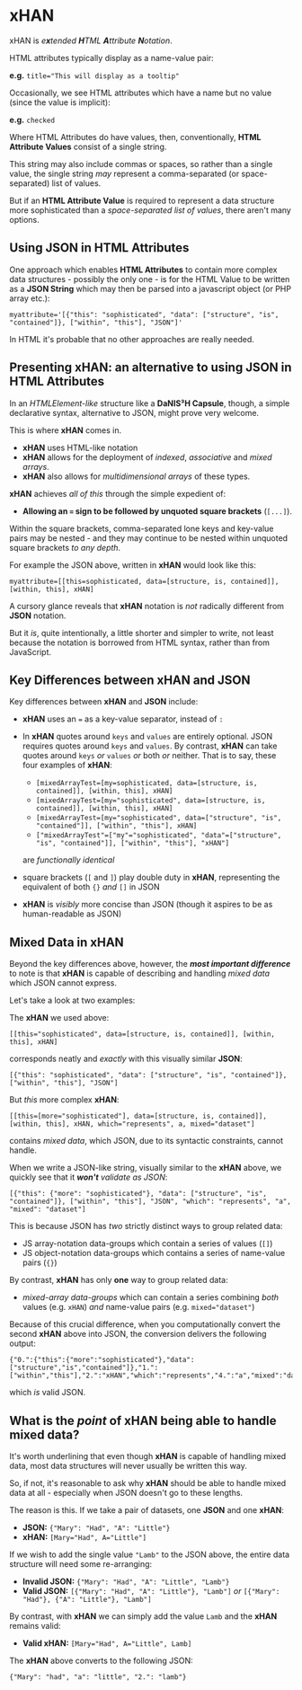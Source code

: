 # xHAN
xHAN is *e**x**tended **H**TML **A**ttribute **N**otation*.

HTML attributes typically display as a name-value pair:

**e.g.** `title="This will display as a tooltip"`

Occasionally, we see HTML attributes which have a name but no value (since the value is implicit):

**e.g.** `checked`

Where HTML Attributes do have values, then, conventionally, **HTML Attribute Values** consist of a single string.

This string may also include commas or spaces, so rather than a single value, the single string *may* represent a comma-separated (or space-separated) list of values.

But if an **HTML Attribute Value** is required to represent a data structure more sophisticated than a *space-separated list of values*, there aren't many options.

## Using JSON in HTML Attributes
One approach which enables **HTML Attributes** to contain more complex data structures - possibly the only one - is for the HTML Value to be written as a **JSON String** which may then be parsed into a javascript object (or PHP array etc.):

    myattribute='[{"this": "sophisticated", "data": ["structure", "is", "contained"]}, ["within", "this"], "JSON"]'
    
In HTML it's probable that no other approaches are really needed.

## Presenting xHAN: an alternative to using JSON in HTML Attributes

In an *HTMLElement-like* structure like a **DaNIS³H Capsule**,  though, a simple declarative syntax, alternative to JSON, might prove very welcome.

This is where **xHAN** comes in.

 - **xHAN** uses HTML-like notation
 - **xHAN** allows for the deployment of *indexed*, *associative* and *mixed arrays*.
 - **xHAN** also allows for *multidimensional arrays* of these types.

**xHAN** achieves *all of this* through the simple expedient of:

 - **Allowing an `=` sign to be followed by unquoted square brackets** (`[...]`).

Within the square brackets, comma-separated lone keys and key-value pairs may be nested - and they may continue to be nested within unquoted square brackets *to any depth*.

For example the JSON above, written in **xHAN** would look like this:

    myattribute=[[this=sophisticated, data=[structure, is, contained]], [within, this], xHAN]
    
A cursory glance reveals that **xHAN** notation is *not* radically different from **JSON** notation.

But it *is*, quite intentionally, a little shorter and simpler to write, not least because the notation is borrowed from HTML syntax, rather than from JavaScript.

## Key Differences between xHAN and JSON

Key differences between **xHAN** and **JSON** include:

 - **xHAN** uses an `=` as a key-value separator, instead of `: `
 - In **xHAN** quotes around `keys` and `values` are entirely optional. JSON requires quotes around `keys` and `values`. By contrast, **xHAN** can take quotes around `keys` *or* `values` *or* both *or* neither. That is to say, these four examples of **xHAN**:

   - `[mixedArrayTest=[my=sophisticated, data=[structure, is, contained]], [within, this], xHAN]`
   - `[mixedArrayTest=[my="sophisticated", data=[structure, is, contained]], [within, this], xHAN]`
   - `[mixedArrayTest=[my="sophisticated", data=["structure", "is", "contained"]], ["within", "this"], xHAN]`
   - `["mixedArrayTest"=["my"="sophisticated", "data"=["structure", "is", "contained"]], ["within", "this"], "xHAN"]`
   
   are *functionally identical*
 - square brackets (`[` and `]`) play double duty in **xHAN**, representing the equivalent of both `{}` *and* `[]` in JSON
 - **xHAN** is *visibly* more concise than JSON (though it aspires to be as human-readable as JSON)

## Mixed Data in xHAN

Beyond the key differences above, however, the ***most important difference*** to note is that **xHAN** is capable of describing and handling *mixed data* which JSON cannot express.

Let's take a look at two examples:

The **xHAN** we used above:

    [[this="sophisticated", data=[structure, is, contained]], [within, this], xHAN]

corresponds neatly and *exactly* with this visually similar **JSON**:

    [{"this": "sophisticated", "data": ["structure", "is", "contained"]}, ["within", "this"], "JSON"]

But *this* more complex **xHAN**:

    [[this=[more="sophisticated"], data=[structure, is, contained]], [within, this], xHAN, which="represents", a, mixed="dataset"]

contains *mixed data*, which JSON, due to its syntactic constraints, cannot handle.

When we write a JSON-like string, visually similar to the **xHAN** above, we quickly see that it ***won't** validate as JSON*:

    [{"this": {"more": "sophisticated"}, "data": ["structure", "is", "contained"]}, ["within", "this"], "JSON", "which": "represents", "a", "mixed": "dataset"]
    
This is because JSON has *two* strictly distinct ways to group related data:

 - JS array-notation data-groups which contain a series of values (`[]`) 
 - JS object-notation data-groups which contains a series of name-value pairs (`{}`)

By contrast, **xHAN** has only **one** way to group related data:

 - *mixed-array data-groups* which can contain a series combining *both* values (e.g. `xHAN`) *and* name-value pairs (e.g. `mixed="dataset"`)

Because of this crucial difference, when you computationally convert the second **xHAN** above into JSON, the conversion delivers the following output:

    {"0.":{"this":{"more":"sophisticated"},"data":["structure","is","contained"]},"1.":["within","this"],"2.":"xHAN","which":"represents","4.":"a","mixed":"dataset"}
    
which *is* valid JSON.

## What is the *point* of xHAN being able to handle mixed data?

It's worth underlining that even though **xHAN** is capable of handling mixed data, most data structures will never usually be written this way.

So, if not, it's reasonable to ask why **xHAN** should be able to handle mixed data at all - especially when JSON doesn't go to these lengths.

The reason is this. If we take a pair of datasets, one **JSON** and one **xHAN**:

 - **JSON:** `{"Mary": "Had", "A": "Little"}`
 - **xHAN:** `[Mary="Had", A="Little"]`

If we wish to add the single value `"Lamb"` to the JSON above, the entire data structure will need some re-arranging:

 - **Invalid JSON:** `{"Mary": "Had", "A": "Little", "Lamb"}`
 - **Valid JSON:** `[{"Mary": "Had", "A": "Little"}, "Lamb"]` *or* `[{"Mary": "Had"}, {"A": "Little"}, "Lamb"]`

By contrast, with **xHAN** we can simply add the value `Lamb` and the **xHAN** remains valid:

- **Valid xHAN:** `[Mary="Had", A="Little", Lamb]`

The **xHAN** above converts to the following JSON:

    {"Mary": "had", "a": "little", "2.": "lamb"}


